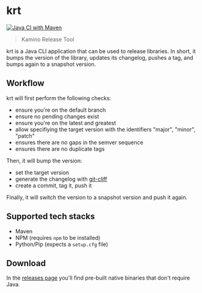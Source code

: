 # krt

[![Java CI with Maven](https://github.com/ngeor/krt/actions/workflows/maven.yml/badge.svg)](https://github.com/ngeor/krt/actions/workflows/maven.yml)

> Kamino Release Tool

krt is a Java CLI application that can be used to release libraries.
In short, it bumps the version of the library, updates its changelog,
pushes a tag, and bumps again to a snapshot version.

## Workflow

krt will first perform the following checks:

- ensure you're on the default branch
- ensure no pending changes exist
- ensure you're on the latest and greatest
- allow specifiying the target version with the identifiers "major", "minor", "patch"
- ensures there are no gaps in the semver sequence
- ensures there are no duplicate tags

Then, it will bump the version:

- set the target version
- generate the changelog with [git-cliff](https://github.com/orhun/git-cliff)
- create a commit, tag it, push it

Finally, it will switch the version to a snapshot version and push it again.

## Supported tech stacks

- Maven
- NPM (requires `npm` to be installed)
- Python/Pip (expects a `setup.cfg` file)

## Download

In the [releases page](https://github.com/ngeor/kamino/releases?q=krt&expanded=true) you'll find
pre-built native binaries that don't require Java.
